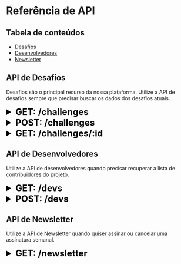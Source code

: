 # Referência de API

## Tabela de conteúdos

- [Desafios](#desafios)
- [Desenvolvedores](#desenvolvedores)
- [Newsletter](#newsletter)

## API de Desafios

Desafios são o principal recurso da nossa plataforma. Utilize a API de desafios sempre que precisar buscar os dados dos desafios atuais.

<!-- Listagem de desafios -->

<details>
<summary style="font-size:24px;color:black"><b>GET: /challenges</b></summary>

#### Função

Listar todos desafios; Filtrar desafios por categoria.

#### Requisição

**Parâmetros**
| Parâmetro | Descrição | Tipo de Parâmetro | Tipo de dado | Obrigatório |
|-----------|-----------|-------------------|--------------|------------|
| `type` | Categoria do desafio | `query` | `String` | Não |

**URL de Requisição**

> https://devchallengeapi.herokuapp.com/challenges[?type=[challenge_type]]

Retorna um Array dos objetos de desafios.

#### Exemplo de resposta

```
[
  {
    "techs": [String],
    "images": [String],
    "_id": String,
    "type": String,
    "name": String,
    "description": String,
    "level": String,
    "background": String,
    "github_url": String,
    "brief": String,
    "dev_id": String,
    "createdAt": Date,
    "updatedAt": Date
  },
  {...},
  {...}
]
```

</details>

<!-- Criação de desafios -->

<details>
<summary style="font-size:24px;color:black"><b>POST: /challenges</b></summary>

> Content-Type: application/json

#### Função

Criar um novo desafio.

#### Requisição

**Parâmetros**
| Parâmetro | Descrição | Tipo de Parâmetro | Tipo de dado | Obrigatório |
|-----------|-----------|-------------------|--------------|------------|
| `type` | Categoria do desafio | `body` | `String` | Sim |
| `name` | Título do desafio | `body` | `String` | Sim |
| `description` | Descrição do desafio | `body` | `String` | Sim |
| `level` | Nível de dificuldade | `body` | `String` | Sim |
| `techs` | Tecnologias recomendadas | `body` | `[String]` | Sim |
| `background` | Capa do desafio | `body` | `String` | Sim |
| `images` | Pré-visualização do resultado | `body` | `[String]` | Sim |
| `github_url` | URL do template | `body` | `String` | Sim |
| `brief` | Sumário do desafio | `body` | `String` | Sim |
| `dev_id` | Submissor do desafio | `body` | `String` | Sim |

**URL de Requisição**

> https://devchallengeapi.herokuapp.com/challenges

Retorna o objeto do desafio criado.

#### Exemplo de resposta

```
{
  "techs": [String],
  "images": [String],
  "_id": String,
  "type": String,
  "name": String,
  "description": String,
  "level": String,
  "background": String,
  "github_url": String,
  "brief": String,
  "dev_id": String,
  "createdAt": Date,
  "updatedAt": Date
}
```

</details>

<details>
<summary style="font-size:24px;color:black"><b>GET: /challenges/:id</b></summary>

#### Função

Buscar desafio por ID.

#### Requisição

**Parâmetros**
| Parâmetro | Descrição | Tipo de Parâmetro | Tipo de dado | Obrigatório |
|-----------|-----------|-------------------|--------------|------------|
| `challenge_id` | UUID do desafio | `path` | `String` | Não |

**URL de Requisição**

> https://devchallengeapi.herokuapp.com/challenges/:challenge_id

Retorna os dados do desafio.

#### Exemplo de resposta

```
{
    "techs": [String],
    "images": [String],
    "_id": String,
    "type": String,
    "name": String,
    "description": String,
    "level": String,
    "background": String,
    "github_url": String,
    "brief": String,
    "dev_id": {
      "_id": String,
      "name": String,
      "position": String,
      "bio": String,
      "linkedin": String,
      "github": String,
      "avatar": String,
      "createdAt": Date,
      "updatedAt": Date
    },
    "createdAt": Date,
    "updatedAt": Date
  }
```

</details>

## API de Desenvolvedores

Utilize a API de desenvolvedores quando precisar recuperar a lista de contribuidores do projeto.

<details>
<summary style="font-size:24px;color:black"><b>GET: /devs</b></summary>

#### Função

Listar contribuidores e suas redes.

#### Requisição

**Parâmetros**
| Parâmetro | Descrição | Tipo de Parâmetro | Tipo de dado | Obrigatório |
|-----------|-----------|-------------------|--------------|------------|
| - | - | - | - | - |

**URL de Requisição**

> https://devchallengeapi.herokuapp.com/devs

Retorna uma array de objetos de contribuidores

#### Exemplo de resposta

```
[
  {
    "_id": String,
    "name": String,
    "position": String,
    "bio": String,
    "linkedin": String,
    "github": String,
    "avatar": String,
    "createdAt": Date,
    "updatedAt": Date,
  },
  {...},
  {...}
]

```

</details>

<details>
<summary style="font-size:24px;color:black"><b>POST: /devs</b></summary>

> Content-Type: application/json

#### Função

Criar um contribuidor.

#### Requisição

**Parâmetros**
| Parâmetro | Descrição | Tipo de Parâmetro | Tipo de dado | Obrigatório |
|-----------|-----------|-------------------|--------------|------------|
| `name` | Nome do contribuidor | `body` | `String` | Sim |
| `position` | Cargo do contribuidor | `body` | `String` | Sim |
| `bio` | Biografia do contribuidor | `body` | `String` | Sim |
| `linkedin` | URL do perfil do Linkedin do contribuidor | `body` | `String` | Sim |
| `github` | URL do perfil do Github do contribuidor | `body` | `String` | Sim |
| `avatar` | URL do avatar do Github do contribuidor | `body` | `String` | Sim |

**URL de Requisição**

> https://devchallengeapi.herokuapp.com/devs

Retorna objeto contribuidor criado.

#### Exemplo de resposta

```
{
  "_id": String,
  "name": String,
  "position": String,
  "bio": String,
  "linkedin": String,
  "github": String,
  "avatar": String,
  "createdAt": Date,
  "updatedAt": Date,
}
```

</details>

## API de Newsletter

Utilize a API de Newsletter quando quiser assinar ou cancelar uma assinatura semanal.

<details>
<summary style="font-size:24px;color:black"><b>GET: /newsletter</b></summary>

#### Função

Listar assinantes da newsletter.

#### Requisição

**Parâmetros**
| Parâmetro | Descrição | Tipo de Parâmetro | Tipo de dado | Obrigatório |
|-----------|-----------|-------------------|--------------|------------|
| - | - | - | - | - |

**URL de Requisição**

> https://devchallengeapi.herokuapp.com/newsletter

Retorna um array de objetos de assinantes

#### Exemplo de resposta

```
[
  {
    "_id": String,
    "email": String,
    "createdAt": Date,
    "updatedAt": Date,
  },
  {...},
  {...}
]
```

</details>
